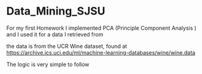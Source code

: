 # Data_Mining_SJSU

For my first Homework I implemented PCA (Principle Component Analysis ) and I used it for a data I retrieved from 

the data is from the UCR Wine dataset, found at https://archive.ics.uci.edu/ml/machine-learning-databases/wine/wine.data 


The logic is very simple to follow

